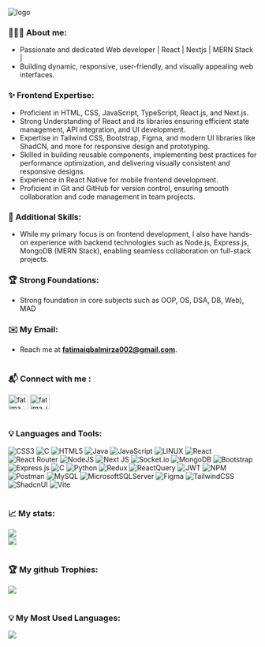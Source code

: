 ![logo](https://github.com/fatimaiqbal02/fatimaiqbal02/blob/main/fatimaiqbal02.gif)

<h3 align="left">👩🏻‍💻 About me:</h3>

- Passionate and dedicated Web developer | React | Nextjs | MERN Stack |
- Building dynamic, responsive, user-friendly, and visually appealing web interfaces.

<h3 align="left">✨ Frontend Expertise:</h3>

- Proficient in HTML, CSS, JavaScript, TypeScript, React.js, and Next.js.
- Strong Understanding of React and its libraries ensuring efficient state management, API integration, and UI development.
- Expertise in Tailwind CSS, Bootstrap, Figma, and modern UI libraries like ShadCN, and more for responsive design and prototyping.
- Skilled in building reusable components, implementing best practices for performance optimization, and delivering visually consistent and responsive designs.
- Experience in React Native for mobile frontend development.
- Proficient in Git and GitHub for version control, ensuring smooth collaboration and code management in team projects.

<h3 align="left">🔧 Additional Skills:</h3>

- While my primary focus is on frontend development, I also have hands-on experience with backend technologies such as Node.js, Express.js, MongoDB (MERN Stack), enabling seamless collaboration on full-stack projects.

<h3 align="left">🏆 Strong Foundations: </h3>

- Strong foundation in core subjects such as OOP, OS, DSA, DB, Web), MAD

<h3 align="left">✉️ My Email:</h3>

- Reach me at **fatimaiqbalmirza002@gmail.com**.

# 
<h3 align="left">📬 Connect with me :</h3>

<p align="left">
<a href="https://www.linkedin.com/in/fatima-iqbal-1b47a5269" target="blank"><img align="center" src="https://raw.githubusercontent.com/rahuldkjain/github-profile-readme-generator/master/src/images/icons/Social/linked-in-alt.svg" alt="fatima iqbal mirza" height="30" width="40" /></a>
<a href="https://www.leetcode.com/fatima_iqbal" target="blank"><img align="center" src="https://raw.githubusercontent.com/rahuldkjain/github-profile-readme-generator/master/src/images/icons/Social/leet-code.svg" alt="fatima_iqbal" height="30" width="40" /></a>
</p>

# 
<h3 align="left">💡 Languages and Tools:</h3>

![CSS3](https://img.shields.io/badge/css3-%231572B6.svg?style=for-the-badge&logo=css3&logoColor=white) ![C](https://img.shields.io/badge/c-%2300599C.svg?style=for-the-badge&logo=c&logoColor=white) ![HTML5](https://img.shields.io/badge/html5-%23E34F26.svg?style=for-the-badge&logo=html5&logoColor=white) ![Java](https://img.shields.io/badge/java-%23ED8B00.svg?style=for-the-badge&logo=java&logoColor=white) ![JavaScript](https://img.shields.io/badge/javascript-%23323330.svg?style=for-the-badge&logo=javascript&logoColor=%23F7DF1E) ![LINUX](https://img.shields.io/badge/Linux-FCC624?style=for-the-badge&logo=linux&logoColor=black) ![React](https://img.shields.io/badge/react-%2320232a.svg?style=for-the-badge&logo=react&logoColor=%2361DAFB) ![React Router](https://img.shields.io/badge/React_Router-CA4245?style=for-the-badge&logo=react-router&logoColor=white) ![NodeJS](https://img.shields.io/badge/node.js-6DA55F?style=for-the-badge&logo=node.js&logoColor=white)  ![Next JS](https://img.shields.io/badge/Next-black?style=for-the-badge&logo=next.js&logoColor=white) ![Socket.io](https://img.shields.io/badge/Socket.io-black?style=for-the-badge&logo=socket.io&badgeColor=010101) ![MongoDB](https://img.shields.io/badge/MongoDB-%234ea94b.svg?style=for-the-badge&logo=mongodb&logoColor=white) ![Bootstrap](https://img.shields.io/badge/bootstrap-%23563D7C.svg?style=for-the-badge&logo=bootstrap&logoColor=white) ![Express.js](https://img.shields.io/badge/express.js-%23404d59.svg?style=for-the-badge&logo=express&logoColor=%2361DAFB) ![C](https://img.shields.io/badge/c-%2300599C.svg?style=for-the-badge&logo=c&logoColor=white) ![Python](https://img.shields.io/badge/python-3670A0?style=for-the-badge&logo=python&logoColor=ffdd54) ![Redux](https://img.shields.io/badge/redux-%23593d88.svg?style=for-the-badge&logo=redux&logoColor=white) ![ReactQuery](https://img.shields.io/badge/React_Query-FF4154?style=for-the-badge&logo=ReactQuery&logoColor=white) ![JWT](https://img.shields.io/badge/JWT-black?style=for-the-badge&logo=JSON%20web%20tokens) ![NPM](https://img.shields.io/badge/NPM-%23000000.svg?style=for-the-badge&logo=npm&logoColor=white) ![Postman](https://img.shields.io/badge/Postman-FF6C37?style=for-the-badge&logo=postman&logoColor=white) ![MySQL](https://img.shields.io/badge/mysql-%2300f.svg?style=for-the-badge&logo=mysql&logoColor=white) ![MicrosoftSQLServer](https://img.shields.io/badge/Microsoft%20SQL%20Sever-CC2927?style=for-the-badge&logo=microsoft%20sql%20server&logoColor=white)  ![Figma](https://img.shields.io/badge/Figma-informational.svg?style=for-the-badge&logo=Figma&logoColor) ![TailwindCSS](https://img.shields.io/badge/Tailwind_CSS-38B2AC?style=for-the-badge&logo=tailwind-css&logoColor=white) ![ShadcnUI](https://img.shields.io/badge/shadcn%2Fui-000000?style=for-the-badge&logo=shadcnui&logoColor=white) ![Vite](https://img.shields.io/badge/Vite-B73BFE?style=for-the-badge&logo=vite&logoColor=FFD62E)

# 
<h3 align="left">📈 My stats:</h3>

![](https://github-readme-streak-stats.herokuapp.com/?user=fatimaiqbal02)<br/>
![](https://github-readme-stats-sigma-five.vercel.app/api?username=fatimaiqbal02&theme=default&hide_border=false&include_all_commits=true&count_private=false)<br/>

# 
<h3 align="left">🏆 My github Trophies:</h3>

![](https://github-profile-trophy.vercel.app/?username=fatimaiqbal02&theme=onedark&no-frame=true&no-bg=true&margin-w=4)

# 
<h3 align="left">💡 My Most Used Languages:</h3>

![](https://github-readme-stats-sigma-five.vercel.app/api/top-langs/?username=fatimaiqbal02&theme=default&hide_border=false&include_all_commits=true&count_private=false&layout=compact)

